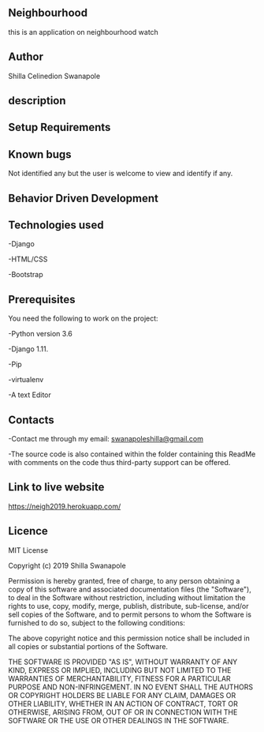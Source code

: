 ## Neighbourhood

this is an application on neighbourhood watch

## Author

Shilla Celinedion Swanapole

## description

## Setup Requirements

## Known bugs

Not identified any but the user is welcome to view and identify if any.



## Behavior Driven Development

## Technologies used

-Django

-HTML/CSS

-Bootstrap

## Prerequisites

You need the following to work on the project:

-Python version 3.6

-Django 1.11.

-Pip

-virtualenv

-A text Editor

## Contacts

-Contact me through my email: swanapoleshilla@gmail.com

-The source code is also contained within the folder containing this ReadMe with comments on the code thus third-party support can be offered.


## Link to live website

https://neigh2019.herokuapp.com/

## Licence

MIT License

Copyright (c) 2019 Shilla Swanapole

Permission is hereby granted, free of charge, to any person obtaining a copy of this software and associated documentation files (the "Software"), to deal in the Software without restriction, including without limitation the rights to use, copy, modify, merge, publish, distribute, sub-license, and/or sell copies of the Software, and to permit persons to whom the Software is furnished to do so, subject to the following conditions:

The above copyright notice and this permission notice shall be included in all copies or substantial portions of the Software.

THE SOFTWARE IS PROVIDED "AS IS", WITHOUT WARRANTY OF ANY KIND, EXPRESS OR IMPLIED, INCLUDING BUT NOT LIMITED TO THE WARRANTIES OF MERCHANTABILITY, FITNESS FOR A PARTICULAR PURPOSE AND NON-INFRINGEMENT. IN NO EVENT SHALL THE AUTHORS OR COPYRIGHT HOLDERS BE LIABLE FOR ANY CLAIM, DAMAGES OR OTHER LIABILITY, WHETHER IN AN ACTION OF CONTRACT, TORT OR OTHERWISE, ARISING FROM, OUT OF OR IN CONNECTION WITH THE SOFTWARE OR THE USE OR OTHER DEALINGS IN THE SOFTWARE.
